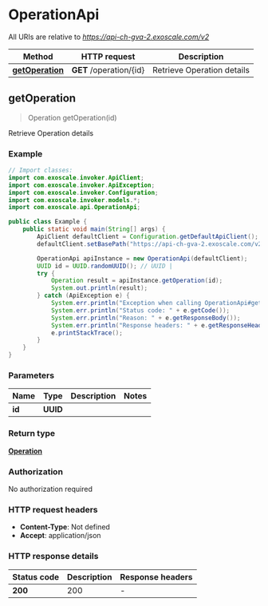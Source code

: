 # OperationApi

All URIs are relative to *https://api-ch-gva-2.exoscale.com/v2*

| Method | HTTP request | Description |
|------------- | ------------- | -------------|
| [**getOperation**](OperationApi.md#getOperation) | **GET** /operation/{id} | Retrieve Operation details |



## getOperation

> Operation getOperation(id)

Retrieve Operation details



### Example

```java
// Import classes:
import com.exoscale.invoker.ApiClient;
import com.exoscale.invoker.ApiException;
import com.exoscale.invoker.Configuration;
import com.exoscale.invoker.models.*;
import com.exoscale.api.OperationApi;

public class Example {
    public static void main(String[] args) {
        ApiClient defaultClient = Configuration.getDefaultApiClient();
        defaultClient.setBasePath("https://api-ch-gva-2.exoscale.com/v2");

        OperationApi apiInstance = new OperationApi(defaultClient);
        UUID id = UUID.randomUUID(); // UUID | 
        try {
            Operation result = apiInstance.getOperation(id);
            System.out.println(result);
        } catch (ApiException e) {
            System.err.println("Exception when calling OperationApi#getOperation");
            System.err.println("Status code: " + e.getCode());
            System.err.println("Reason: " + e.getResponseBody());
            System.err.println("Response headers: " + e.getResponseHeaders());
            e.printStackTrace();
        }
    }
}
```

### Parameters


| Name | Type | Description  | Notes |
|------------- | ------------- | ------------- | -------------|
| **id** | **UUID**|  | |

### Return type

[**Operation**](Operation.md)

### Authorization

No authorization required

### HTTP request headers

- **Content-Type**: Not defined
- **Accept**: application/json


### HTTP response details
| Status code | Description | Response headers |
|-------------|-------------|------------------|
| **200** | 200 |  -  |

